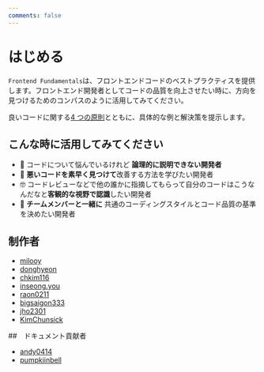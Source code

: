 ```yaml
---
comments: false
---
```


# はじめる

`Frontend Fundamentals`は、フロントエンドコードのベストプラクティスを提供します。フロントエンド開発者としてコードの品質を向上させたい時に、方向を見つけるためのコンパスのように活用してみてください。

良いコードに関する[4 つの原則](./index.md)とともに、具体的な例と解決策を提示します。

## こんな時に活用してみてください

- 🦨 コードについて悩んでいるけれど **論理的に説明できない開発者**
- 👀 **悪いコードを素早く見つけて**改善する方法を学びたい開発者
- 🤓 コードレビューなどで他の誰かに指摘してもらって自分のコードはこうなんだなと**客観的な視野で認識**したい開発者
- 👥 **チームメンバーと一緒に** 共通のコーディングスタイルとコード品質の基準を決めたい開発者

## 制作者

- [milooy](https://github.com/milooy)
- [donghyeon](https://github.com/kimbangg)
- [chkim116](https://github.com/chkim116)
- [inseong.you](https://github.com/inseong.you)
- [raon0211](https://github.com/raon0211)
- [bigsaigon333](https://github.com/bigsaigon333)
- [jho2301](https://github.com/jho2301)
- [KimChunsick](https://github.com/KimChunsick)

##　ドキュメント貢献者

- [andy0414](https://github.com/andy0414)
- [pumpkiinbell](https://github.com/pumpkiinbell)
